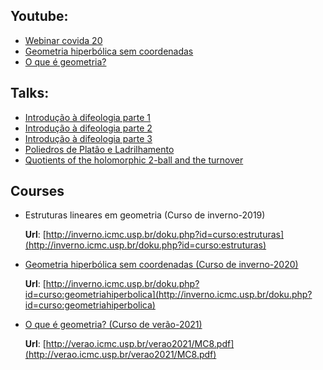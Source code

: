 ## Youtube: 

- [Webinar covida 20](https://www.youtube.com/channel/UCPGlAyWJqK37uXlRJ4nlP4g) 
- [Geometria hiperbólica sem coordenadas](https://www.youtube.com/playlist?list=PLB2CI4e5fuMKAkyiH9xN9cci50G3BcJ-I)
- [O que é geometria?](https://www.youtube.com/playlist?list=PLB2CI4e5fuMKxJG2M2LvVp4bFhGC0bXxq)

## Talks:

-   [Introdução à difeologia parte 1](https://www.youtube.com/watch?v=ZgoPWoQaxm8)
-   [Introdução à difeologia parte 2](https://www.youtube.com/watch?v=fvQ6Wm_cYug)
-   [Introdução à difeologia parte 3](https://www.youtube.com/watch?v=MfzYQ_g5Gw8)
-   [Poliedros de Platâo e Ladrilhamento](https://www.youtube.com/watch?v=PfBgpT3MzMM)
-   [Quotients of the holomorphic 2-ball and the turnover](https://www.youtube.com/watch?v=t521WWqbu7I&t=21s)

## Courses

- Estruturas lineares em geometria (Curso de inverno-2019)

  **Url**: [http://inverno.icmc.usp.br/doku.php?id=curso:estruturas](http://inverno.icmc.usp.br/doku.php?id=curso:estruturas)

- [Geometria hiperbólica sem coordenadas (Curso de inverno-2020)](classicalgeometry.md)

  **Url**: [http://inverno.icmc.usp.br/doku.php?id=curso:geometriahiperbolica](http://inverno.icmc.usp.br/doku.php?id=curso:geometriahiperbolica)

- [O que é geometria? (Curso de verão-2021)](oqehgeometria.md)

  **Url**: [http://verao.icmc.usp.br/verao2021/MC8.pdf](http://verao.icmc.usp.br/verao2021/MC8.pdf)

